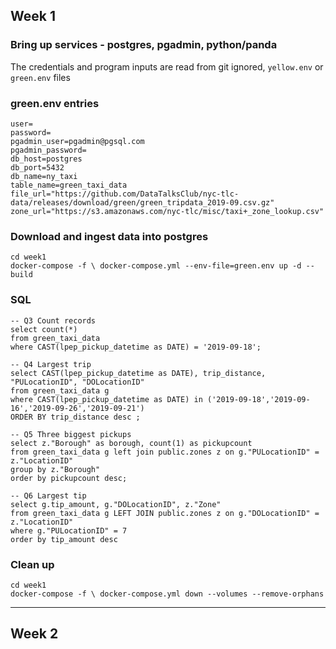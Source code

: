 ## Week 1

### Bring up services - postgres, pgadmin, python/panda
The credentials and program inputs are read from git ignored, `yellow.env` or `green.env` files

### green.env entries
```
user=
password=
pgadmin_user=pgadmin@pgsql.com
pgadmin_password=
db_host=postgres
db_port=5432
db_name=ny_taxi
table_name=green_taxi_data
file_url="https://github.com/DataTalksClub/nyc-tlc-data/releases/download/green/green_tripdata_2019-09.csv.gz"
zone_url="https://s3.amazonaws.com/nyc-tlc/misc/taxi+_zone_lookup.csv"
```

### Download and ingest data into postgres
```shell
cd week1
docker-compose -f \ docker-compose.yml --env-file=green.env up -d --build
```

### SQL
```postgresql
-- Q3 Count records
select count(*)
from green_taxi_data
where CAST(lpep_pickup_datetime as DATE) = '2019-09-18';

-- Q4 Largest trip
select CAST(lpep_pickup_datetime as DATE), trip_distance, "PULocationID", "DOLocationID"
from green_taxi_data g
where CAST(lpep_pickup_datetime as DATE) in ('2019-09-18','2019-09-16','2019-09-26','2019-09-21')
ORDER BY trip_distance desc ;

-- Q5 Three biggest pickups
select z."Borough" as borough, count(1) as pickupcount
from green_taxi_data g left join public.zones z on g."PULocationID" = z."LocationID"
group by z."Borough"
order by pickupcount desc;

-- Q6 Largest tip
select g.tip_amount, g."DOLocationID", z."Zone"
from green_taxi_data g LEFT JOIN public.zones z on g."DOLocationID" = z."LocationID"
where g."PULocationID" = 7
order by tip_amount desc

```

### Clean up
```shell
cd week1
docker-compose -f \ docker-compose.yml down --volumes --remove-orphans
```
---

## Week 2

